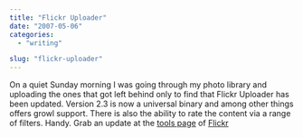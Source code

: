 ```yaml
---
title: "Flickr Uploader"
date: "2007-05-06"
categories: 
  - "writing"

slug: "flickr-uploader"
---
```


On a quiet Sunday morning I was going through my photo library and uploading the ones that got left behind only to find that Flickr Uploader has been updated. Version 2.3 is now a universal binary and among other things offers growl support. There is also the ability to rate the content via a range of filters. Handy. Grab an update at the [tools page](http://www.flickr.com/tools/) of [Flickr](http://www.flickr.com/)
